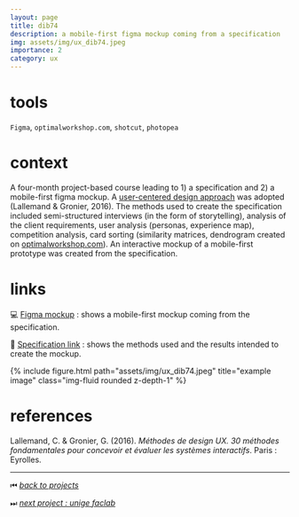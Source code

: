 ```yaml
---
layout: page
title: dib74
description: a mobile-first figma mockup coming from a specification
img: assets/img/ux_dib74.jpeg
importance: 2
category: ux
---
```


# tools

`Figma`, `optimalworkshop.com`, `shotcut`, `photopea`

# context

A four-month project-based course leading to 1) a specification and 2) a mobile-first figma mockup. A [user-centered design approach](https://www.editions-eyrolles.com/Livre/9782212141436/methodes-de-design-ux) was adopted (Lallemand & Gronier, 2016). The methods used to create the specification included semi-structured interviews (in the form of storytelling), analysis of the client requirements, user analysis (personas, experience map), competition analysis, card sorting (similarity matrices, dendrogram created on [optimalworkshop.com](https://optimalworkshop.com)). An interactive mockup of a mobile-first prototype was created from the specification.

# links

💻 [Figma mockup](https://www.figma.com/file/uuVsELINFKt1JI42R5xdTO/MobileProtoSkate_V2?type=design&node-id=0%3A1&mode=design&t=r6QGI0hlaWygImds-1) : shows a mobile-first mockup coming from the specification.

📖 [Specification link](https://tecfaetu.unige.ch/etu-maltt/baldur/rioja0/ergo/rapport/cahiercharge_web_KR_20230202.pdf) : shows the methods used and the results intended to create the mockup.

<div class="row">
    <div class="col-sm mt-3 mt-md-0">
        {% include figure.html path="assets/img/ux_dib74.jpeg" title="example image" class="img-fluid rounded z-depth-1" %}
    </div>
</div>

# references

Lallemand, C. & Gronier, G. (2016). *Méthodes de design UX. 30 méthodes fondamentales pour concevoir et évaluer les systèmes interactifs*. Paris : Eyrolles.

______

⏮ [*back to projects*](./..)

⏭ [*next project : unige faclab*](./../ux_unigefaclab)